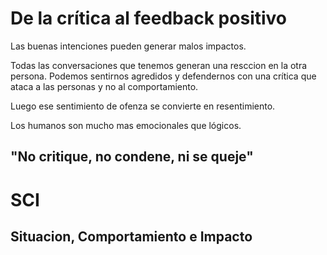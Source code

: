 # De la crítica al feedback positivo

Las buenas intenciones pueden generar malos impactos.

Todas las conversaciones que tenemos generan una resccion en la otra persona. Podemos sentirnos agredidos y defendernos con una crítica que ataca a las personas y no al comportamiento. 

Luego ese sentimiento de ofenza se convierte en resentimiento.

Los humanos son mucho mas emocionales que lógicos.

## "No critique, no condene, ni se queje"

# SCI 

## Situacion, Comportamiento e Impacto